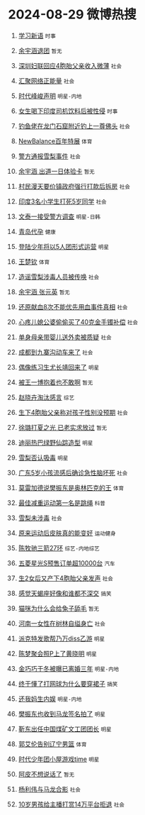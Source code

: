 # 2024-08-29 微博热搜 
1. [学习新语](https://m.weibo.cn/search?containerid=100103type%3D1%26t%3D10%26q%3D%23%E5%AD%A6%E4%B9%A0%E6%96%B0%E8%AF%AD%23&stream_entry_id=51&isnewpage=1&extparam=seat%3D1%26pos%3D0%26filter_type%3Drealtimehot%26stream_entry_id%3D51%26c_type%3D51%26cate%3D10103%26q%3D%2523%25E5%25AD%25A6%25E4%25B9%25A0%25E6%2596%25B0%25E8%25AF%25AD%2523%26dgr%3D0%26display_time%3D1724861117%26pre_seqid%3D1724861117757017672227) `时事` 

2. [余宇涵退团](https://m.weibo.cn/search?containerid=100103type%3D1%26t%3D10%26q%3D%E4%BD%99%E5%AE%87%E6%B6%B5%E9%80%80%E5%9B%A2&stream_entry_id=31&isnewpage=1&extparam=seat%3D1%26stream_entry_id%3D31%26pos%3D0%26realpos%3D1%26flag%3D4%26lcate%3D5001%26filter_type%3Drealtimehot%26dgr%3D0%26c_type%3D31%26band_rank%3D1%26q%3D%25E4%25BD%2599%25E5%25AE%2587%25E6%25B6%25B5%25E9%2580%2580%25E5%259B%25A2%26cate%3D5001%26display_time%3D1724861117%26pre_seqid%3D1724861117757017672227) `暂无` 

3. [深圳妇联回应4胞胎父亲收入微薄](https://m.weibo.cn/search?containerid=100103type%3D1%26t%3D10%26q%3D%23%E6%B7%B1%E5%9C%B3%E5%A6%87%E8%81%94%E5%9B%9E%E5%BA%944%E8%83%9E%E8%83%8E%E7%88%B6%E4%BA%B2%E6%94%B6%E5%85%A5%E5%BE%AE%E8%96%84%23&stream_entry_id=31&isnewpage=1&extparam=seat%3D1%26stream_entry_id%3D31%26pos%3D1%26realpos%3D2%26flag%3D0%26lcate%3D5001%26filter_type%3Drealtimehot%26dgr%3D0%26c_type%3D31%26band_rank%3D2%26q%3D%2523%25E6%25B7%25B1%25E5%259C%25B3%25E5%25A6%2587%25E8%2581%2594%25E5%259B%259E%25E5%25BA%25944%25E8%2583%259E%25E8%2583%258E%25E7%2588%25B6%25E4%25BA%25B2%25E6%2594%25B6%25E5%2585%25A5%25E5%25BE%25AE%25E8%2596%2584%2523%26cate%3D5001%26display_time%3D1724861117%26pre_seqid%3D1724861117757017672227) `社会` 

4. [汇聚网络正能量](https://m.weibo.cn/search?containerid=100103type%3D1%26t%3D10%26q%3D%23%E6%B1%87%E8%81%9A%E7%BD%91%E7%BB%9C%E6%AD%A3%E8%83%BD%E9%87%8F%23&stream_entry_id=31&isnewpage=1&extparam=seat%3D1%26stream_entry_id%3D31%26pos%3D2%26realpos%3D3%26flag%3D0%26lcate%3D5001%26filter_type%3Drealtimehot%26dgr%3D0%26c_type%3D31%26band_rank%3D3%26q%3D%2523%25E6%25B1%2587%25E8%2581%259A%25E7%25BD%2591%25E7%25BB%259C%25E6%25AD%25A3%25E8%2583%25BD%25E9%2587%258F%2523%26cate%3D5001%26display_time%3D1724861117%26pre_seqid%3D1724861117757017672227) `社会` 

5. [时代峰峻声明](https://m.weibo.cn/search?containerid=100103type%3D1%26t%3D10%26q%3D%E6%97%B6%E4%BB%A3%E5%B3%B0%E5%B3%BB%E5%A3%B0%E6%98%8E&stream_entry_id=31&isnewpage=1&extparam=seat%3D1%26stream_entry_id%3D31%26pos%3D3%26realpos%3D4%26flag%3D1%26lcate%3D5001%26filter_type%3Drealtimehot%26dgr%3D0%26c_type%3D31%26band_rank%3D4%26q%3D%25E6%2597%25B6%25E4%25BB%25A3%25E5%25B3%25B0%25E5%25B3%25BB%25E5%25A3%25B0%25E6%2598%258E%26cate%3D5001%26display_time%3D1724861117%26pre_seqid%3D1724861117757017672227) `明星-内地` 

6. [女生喝下印度司机饮料后被性侵](https://m.weibo.cn/search?containerid=100103type%3D1%26t%3D10%26q%3D%23%E5%A5%B3%E7%94%9F%E5%96%9D%E4%B8%8B%E5%8D%B0%E5%BA%A6%E5%8F%B8%E6%9C%BA%E9%A5%AE%E6%96%99%E5%90%8E%E8%A2%AB%E6%80%A7%E4%BE%B5%23&stream_entry_id=31&isnewpage=1&extparam=seat%3D1%26stream_entry_id%3D31%26pos%3D4%26realpos%3D5%26flag%3D0%26lcate%3D5001%26filter_type%3Drealtimehot%26dgr%3D0%26c_type%3D31%26band_rank%3D5%26q%3D%2523%25E5%25A5%25B3%25E7%2594%259F%25E5%2596%259D%25E4%25B8%258B%25E5%258D%25B0%25E5%25BA%25A6%25E5%258F%25B8%25E6%259C%25BA%25E9%25A5%25AE%25E6%2596%2599%25E5%2590%258E%25E8%25A2%25AB%25E6%2580%25A7%25E4%25BE%25B5%2523%26cate%3D5001%26display_time%3D1724861117%26pre_seqid%3D1724861117757017672227) `时事` 

7. [钓鱼佬在龙门石窟附近钓上一尊佛头](https://m.weibo.cn/search?containerid=100103type%3D1%26t%3D10%26q%3D%23%E9%92%93%E9%B1%BC%E4%BD%AC%E5%9C%A8%E9%BE%99%E9%97%A8%E7%9F%B3%E7%AA%9F%E9%99%84%E8%BF%91%E9%92%93%E4%B8%8A%E4%B8%80%E5%B0%8A%E4%BD%9B%E5%A4%B4%23&stream_entry_id=31&isnewpage=1&extparam=seat%3D1%26stream_entry_id%3D31%26pos%3D5%26realpos%3D6%26flag%3D0%26lcate%3D5001%26filter_type%3Drealtimehot%26dgr%3D0%26c_type%3D31%26band_rank%3D6%26q%3D%2523%25E9%2592%2593%25E9%25B1%25BC%25E4%25BD%25AC%25E5%259C%25A8%25E9%25BE%2599%25E9%2597%25A8%25E7%259F%25B3%25E7%25AA%259F%25E9%2599%2584%25E8%25BF%2591%25E9%2592%2593%25E4%25B8%258A%25E4%25B8%2580%25E5%25B0%258A%25E4%25BD%259B%25E5%25A4%25B4%2523%26cate%3D5001%26display_time%3D1724861117%26pre_seqid%3D1724861117757017672227) `社会` 

8. [NewBalance百年特展](https://m.weibo.cn/search?containerid=100103type%3D1%26t%3D10%26q%3D%23NewBalance%E7%99%BE%E5%B9%B4%E7%89%B9%E5%B1%95%23&stream_entry_id=31&isnewpage=1&extparam=seat%3D1%26adid%3D252157%26is_ad_pos%3D1%26stream_entry_id%3D31%26pos%3D6%26dgr%3D0%26lcate%3D5001%26filter_type%3Drealtimehot%26topic_ad%3D1%26c_type%3D31%26band_rank%3D7%26q%3D%2523NewBalance%25E7%2599%25BE%25E5%25B9%25B4%25E7%2589%25B9%25E5%25B1%2595%2523%26cate%3D5001%26display_time%3D1724861117%26pre_seqid%3D1724861117757017672227) `体育` 

9. [警方通报雪梨事件](https://m.weibo.cn/search?containerid=100103type%3D1%26t%3D10%26q%3D%23%E8%AD%A6%E6%96%B9%E9%80%9A%E6%8A%A5%E9%9B%AA%E6%A2%A8%E4%BA%8B%E4%BB%B6%23&stream_entry_id=31&isnewpage=1&extparam=seat%3D1%26stream_entry_id%3D31%26pos%3D7%26realpos%3D7%26flag%3D2%26lcate%3D5001%26filter_type%3Drealtimehot%26dgr%3D0%26c_type%3D31%26band_rank%3D7%26q%3D%2523%25E8%25AD%25A6%25E6%2596%25B9%25E9%2580%259A%25E6%258A%25A5%25E9%259B%25AA%25E6%25A2%25A8%25E4%25BA%258B%25E4%25BB%25B6%2523%26cate%3D5001%26display_time%3D1724861117%26pre_seqid%3D1724861117757017672227) `社会` 

10. [余宇涵 出道一日体验卡](https://m.weibo.cn/search?containerid=100103type%3D1%26t%3D10%26q%3D%E4%BD%99%E5%AE%87%E6%B6%B5+%E5%87%BA%E9%81%93%E4%B8%80%E6%97%A5%E4%BD%93%E9%AA%8C%E5%8D%A1&stream_entry_id=31&isnewpage=1&extparam=seat%3D1%26stream_entry_id%3D31%26pos%3D8%26realpos%3D8%26flag%3D1%26lcate%3D5001%26filter_type%3Drealtimehot%26dgr%3D0%26c_type%3D31%26band_rank%3D8%26q%3D%25E4%25BD%2599%25E5%25AE%2587%25E6%25B6%25B5%2520%25E5%2587%25BA%25E9%2581%2593%25E4%25B8%2580%25E6%2597%25A5%25E4%25BD%2593%25E9%25AA%258C%25E5%258D%25A1%26cate%3D5001%26display_time%3D1724861117%26pre_seqid%3D1724861117757017672227) `暂无` 

11. [村民漫天要价镇政府强行打款后拆房](https://m.weibo.cn/search?containerid=100103type%3D1%26t%3D10%26q%3D%23%E6%9D%91%E6%B0%91%E6%BC%AB%E5%A4%A9%E8%A6%81%E4%BB%B7%E9%95%87%E6%94%BF%E5%BA%9C%E5%BC%BA%E8%A1%8C%E6%89%93%E6%AC%BE%E5%90%8E%E6%8B%86%E6%88%BF%23&stream_entry_id=31&isnewpage=1&extparam=seat%3D1%26stream_entry_id%3D31%26pos%3D9%26realpos%3D9%26flag%3D0%26lcate%3D5001%26filter_type%3Drealtimehot%26dgr%3D0%26c_type%3D31%26band_rank%3D9%26q%3D%2523%25E6%259D%2591%25E6%25B0%2591%25E6%25BC%25AB%25E5%25A4%25A9%25E8%25A6%2581%25E4%25BB%25B7%25E9%2595%2587%25E6%2594%25BF%25E5%25BA%259C%25E5%25BC%25BA%25E8%25A1%258C%25E6%2589%2593%25E6%25AC%25BE%25E5%2590%258E%25E6%258B%2586%25E6%2588%25BF%2523%26cate%3D5001%26display_time%3D1724861117%26pre_seqid%3D1724861117757017672227) `社会` 

12. [印度3名小学生打死5岁同学](https://m.weibo.cn/search?containerid=100103type%3D1%26t%3D10%26q%3D%23%E5%8D%B0%E5%BA%A63%E5%90%8D%E5%B0%8F%E5%AD%A6%E7%94%9F%E6%89%93%E6%AD%BB5%E5%B2%81%E5%90%8C%E5%AD%A6%23&stream_entry_id=31&isnewpage=1&extparam=seat%3D1%26stream_entry_id%3D31%26pos%3D10%26realpos%3D10%26flag%3D0%26lcate%3D5001%26filter_type%3Drealtimehot%26dgr%3D0%26c_type%3D31%26band_rank%3D10%26q%3D%2523%25E5%258D%25B0%25E5%25BA%25A63%25E5%2590%258D%25E5%25B0%258F%25E5%25AD%25A6%25E7%2594%259F%25E6%2589%2593%25E6%25AD%25BB5%25E5%25B2%2581%25E5%2590%258C%25E5%25AD%25A6%2523%26cate%3D5001%26display_time%3D1724861117%26pre_seqid%3D1724861117757017672227) `社会` 

13. [文泰一接受警方调查](https://m.weibo.cn/search?containerid=100103type%3D1%26t%3D10%26q%3D%23%E6%96%87%E6%B3%B0%E4%B8%80%E6%8E%A5%E5%8F%97%E8%AD%A6%E6%96%B9%E8%B0%83%E6%9F%A5%23&stream_entry_id=31&isnewpage=1&extparam=seat%3D1%26stream_entry_id%3D31%26pos%3D11%26realpos%3D11%26flag%3D0%26lcate%3D5001%26filter_type%3Drealtimehot%26dgr%3D0%26c_type%3D31%26band_rank%3D11%26q%3D%2523%25E6%2596%2587%25E6%25B3%25B0%25E4%25B8%2580%25E6%258E%25A5%25E5%258F%2597%25E8%25AD%25A6%25E6%2596%25B9%25E8%25B0%2583%25E6%259F%25A5%2523%26cate%3D5001%26display_time%3D1724861117%26pre_seqid%3D1724861117757017672227) `明星-日韩` 

14. [青岛代孕](https://m.weibo.cn/search?containerid=100103type%3D1%26t%3D10%26q%3D%E9%9D%92%E5%B2%9B%E4%BB%A3%E5%AD%95&stream_entry_id=31&isnewpage=1&extparam=seat%3D1%26stream_entry_id%3D31%26pos%3D12%26realpos%3D12%26flag%3D1%26lcate%3D5001%26filter_type%3Drealtimehot%26dgr%3D0%26c_type%3D31%26band_rank%3D12%26q%3D%25E9%259D%2592%25E5%25B2%259B%25E4%25BB%25A3%25E5%25AD%2595%26cate%3D5001%26display_time%3D1724861117%26pre_seqid%3D1724861117757017672227) `健康` 

15. [登陆少年将以5人团形式运营](https://m.weibo.cn/search?containerid=100103type%3D1%26t%3D10%26q%3D%23%E7%99%BB%E9%99%86%E5%B0%91%E5%B9%B4%E5%B0%86%E4%BB%A55%E4%BA%BA%E5%9B%A2%E5%BD%A2%E5%BC%8F%E8%BF%90%E8%90%A5%23&stream_entry_id=31&isnewpage=1&extparam=seat%3D1%26stream_entry_id%3D31%26pos%3D13%26realpos%3D13%26flag%3D1%26lcate%3D5001%26filter_type%3Drealtimehot%26dgr%3D0%26c_type%3D31%26band_rank%3D13%26q%3D%2523%25E7%2599%25BB%25E9%2599%2586%25E5%25B0%2591%25E5%25B9%25B4%25E5%25B0%2586%25E4%25BB%25A55%25E4%25BA%25BA%25E5%259B%25A2%25E5%25BD%25A2%25E5%25BC%258F%25E8%25BF%2590%25E8%2590%25A5%2523%26cate%3D5001%26display_time%3D1724861117%26pre_seqid%3D1724861117757017672227) `明星` 

16. [王楚钦](https://m.weibo.cn/search?containerid=100103type%3D1%26t%3D10%26q%3D%E7%8E%8B%E6%A5%9A%E9%92%A6&stream_entry_id=31&isnewpage=1&extparam=seat%3D1%26stream_entry_id%3D31%26pos%3D14%26realpos%3D14%26flag%3D0%26lcate%3D5001%26filter_type%3Drealtimehot%26dgr%3D0%26c_type%3D31%26band_rank%3D14%26q%3D%25E7%258E%258B%25E6%25A5%259A%25E9%2592%25A6%26cate%3D5001%26display_time%3D1724861117%26pre_seqid%3D1724861117757017672227) `体育` 

17. [造谣雪梨涉毒人员被传唤](https://m.weibo.cn/search?containerid=100103type%3D1%26t%3D10%26q%3D%23%E9%80%A0%E8%B0%A3%E9%9B%AA%E6%A2%A8%E6%B6%89%E6%AF%92%E4%BA%BA%E5%91%98%E8%A2%AB%E4%BC%A0%E5%94%A4%23&stream_entry_id=31&isnewpage=1&extparam=seat%3D1%26stream_entry_id%3D31%26pos%3D15%26realpos%3D15%26flag%3D1%26lcate%3D5001%26filter_type%3Drealtimehot%26dgr%3D0%26c_type%3D31%26band_rank%3D15%26q%3D%2523%25E9%2580%25A0%25E8%25B0%25A3%25E9%259B%25AA%25E6%25A2%25A8%25E6%25B6%2589%25E6%25AF%2592%25E4%25BA%25BA%25E5%2591%2598%25E8%25A2%25AB%25E4%25BC%25A0%25E5%2594%25A4%2523%26cate%3D5001%26display_time%3D1724861117%26pre_seqid%3D1724861117757017672227) `社会` 

18. [余宇涵 张元英](https://m.weibo.cn/search?containerid=100103type%3D1%26t%3D10%26q%3D%E4%BD%99%E5%AE%87%E6%B6%B5+%E5%BC%A0%E5%85%83%E8%8B%B1&stream_entry_id=31&isnewpage=1&extparam=seat%3D1%26stream_entry_id%3D31%26pos%3D16%26realpos%3D16%26flag%3D2%26lcate%3D5001%26filter_type%3Drealtimehot%26dgr%3D0%26c_type%3D31%26band_rank%3D16%26q%3D%25E4%25BD%2599%25E5%25AE%2587%25E6%25B6%25B5%2520%25E5%25BC%25A0%25E5%2585%2583%25E8%258B%25B1%26cate%3D5001%26display_time%3D1724861117%26pre_seqid%3D1724861117757017672227) `暂无` 

19. [还原献血8次不能优先用血事件真相](https://m.weibo.cn/search?containerid=100103type%3D1%26t%3D10%26q%3D%23%E8%BF%98%E5%8E%9F%E7%8C%AE%E8%A1%808%E6%AC%A1%E4%B8%8D%E8%83%BD%E4%BC%98%E5%85%88%E7%94%A8%E8%A1%80%E4%BA%8B%E4%BB%B6%E7%9C%9F%E7%9B%B8%23&stream_entry_id=31&isnewpage=1&extparam=seat%3D1%26stream_entry_id%3D31%26pos%3D17%26realpos%3D17%26flag%3D1%26lcate%3D5001%26filter_type%3Drealtimehot%26dgr%3D0%26c_type%3D31%26band_rank%3D17%26q%3D%2523%25E8%25BF%2598%25E5%258E%259F%25E7%258C%25AE%25E8%25A1%25808%25E6%25AC%25A1%25E4%25B8%258D%25E8%2583%25BD%25E4%25BC%2598%25E5%2585%2588%25E7%2594%25A8%25E8%25A1%2580%25E4%25BA%258B%25E4%25BB%25B6%25E7%259C%259F%25E7%259B%25B8%2523%26cate%3D5001%26display_time%3D1724861117%26pre_seqid%3D1724861117757017672227) `社会` 

20. [心疼儿媳公婆偷偷买了40克金手镯补偿](https://m.weibo.cn/search?containerid=100103type%3D1%26t%3D10%26q%3D%23%E5%BF%83%E7%96%BC%E5%84%BF%E5%AA%B3%E5%85%AC%E5%A9%86%E5%81%B7%E5%81%B7%E4%B9%B0%E4%BA%8640%E5%85%8B%E9%87%91%E6%89%8B%E9%95%AF%E8%A1%A5%E5%81%BF%23&stream_entry_id=31&isnewpage=1&extparam=seat%3D1%26stream_entry_id%3D31%26pos%3D18%26realpos%3D18%26flag%3D0%26lcate%3D5001%26filter_type%3Drealtimehot%26dgr%3D0%26c_type%3D31%26band_rank%3D18%26q%3D%2523%25E5%25BF%2583%25E7%2596%25BC%25E5%2584%25BF%25E5%25AA%25B3%25E5%2585%25AC%25E5%25A9%2586%25E5%2581%25B7%25E5%2581%25B7%25E4%25B9%25B0%25E4%25BA%258640%25E5%2585%258B%25E9%2587%2591%25E6%2589%258B%25E9%2595%25AF%25E8%25A1%25A5%25E5%2581%25BF%2523%26cate%3D5001%26display_time%3D1724861117%26pre_seqid%3D1724861117757017672227) `社会` 

21. [单身母亲带婴儿送外卖被质疑](https://m.weibo.cn/search?containerid=100103type%3D1%26t%3D10%26q%3D%23%E5%8D%95%E8%BA%AB%E6%AF%8D%E4%BA%B2%E5%B8%A6%E5%A9%B4%E5%84%BF%E9%80%81%E5%A4%96%E5%8D%96%E8%A2%AB%E8%B4%A8%E7%96%91%23&stream_entry_id=31&isnewpage=1&extparam=seat%3D1%26stream_entry_id%3D31%26pos%3D19%26realpos%3D19%26flag%3D0%26lcate%3D5001%26filter_type%3Drealtimehot%26dgr%3D0%26c_type%3D31%26band_rank%3D19%26q%3D%2523%25E5%258D%2595%25E8%25BA%25AB%25E6%25AF%258D%25E4%25BA%25B2%25E5%25B8%25A6%25E5%25A9%25B4%25E5%2584%25BF%25E9%2580%2581%25E5%25A4%2596%25E5%258D%2596%25E8%25A2%25AB%25E8%25B4%25A8%25E7%2596%2591%2523%26cate%3D5001%26display_time%3D1724861117%26pre_seqid%3D1724861117757017672227) `社会` 

22. [成都到九寨沟动车来了](https://m.weibo.cn/search?containerid=100103type%3D1%26t%3D10%26q%3D%23%E6%88%90%E9%83%BD%E5%88%B0%E4%B9%9D%E5%AF%A8%E6%B2%9F%E5%8A%A8%E8%BD%A6%E6%9D%A5%E4%BA%86%23&stream_entry_id=31&isnewpage=1&extparam=seat%3D1%26stream_entry_id%3D31%26pos%3D20%26realpos%3D20%26flag%3D1%26lcate%3D5001%26filter_type%3Drealtimehot%26dgr%3D0%26c_type%3D31%26band_rank%3D20%26q%3D%2523%25E6%2588%2590%25E9%2583%25BD%25E5%2588%25B0%25E4%25B9%259D%25E5%25AF%25A8%25E6%25B2%259F%25E5%258A%25A8%25E8%25BD%25A6%25E6%259D%25A5%25E4%25BA%2586%2523%26cate%3D5001%26display_time%3D1724861117%26pre_seqid%3D1724861117757017672227) `社会` 

23. [偶像练习生尤长靖回来了](https://m.weibo.cn/search?containerid=100103type%3D1%26t%3D10%26q%3D%23%E5%81%B6%E5%83%8F%E7%BB%83%E4%B9%A0%E7%94%9F%E5%B0%A4%E9%95%BF%E9%9D%96%E5%9B%9E%E6%9D%A5%E4%BA%86%23&stream_entry_id=31&isnewpage=1&extparam=seat%3D1%26stream_entry_id%3D31%26pos%3D21%26realpos%3D21%26flag%3D0%26lcate%3D5001%26filter_type%3Drealtimehot%26dgr%3D0%26c_type%3D31%26band_rank%3D21%26q%3D%2523%25E5%2581%25B6%25E5%2583%258F%25E7%25BB%2583%25E4%25B9%25A0%25E7%2594%259F%25E5%25B0%25A4%25E9%2595%25BF%25E9%259D%2596%25E5%259B%259E%25E6%259D%25A5%25E4%25BA%2586%2523%26cate%3D5001%26display_time%3D1724861117%26pre_seqid%3D1724861117757017672227) `明星` 

24. [被王一博抱着也不敢啊](https://m.weibo.cn/search?containerid=100103type%3D1%26t%3D10%26q%3D%E8%A2%AB%E7%8E%8B%E4%B8%80%E5%8D%9A%E6%8A%B1%E7%9D%80%E4%B9%9F%E4%B8%8D%E6%95%A2%E5%95%8A&stream_entry_id=31&isnewpage=1&extparam=seat%3D1%26stream_entry_id%3D31%26pos%3D22%26realpos%3D22%26flag%3D0%26lcate%3D5001%26filter_type%3Drealtimehot%26dgr%3D0%26c_type%3D31%26band_rank%3D22%26q%3D%25E8%25A2%25AB%25E7%258E%258B%25E4%25B8%2580%25E5%258D%259A%25E6%258A%25B1%25E7%259D%2580%25E4%25B9%259F%25E4%25B8%258D%25E6%2595%25A2%25E5%2595%258A%26cate%3D5001%26display_time%3D1724861117%26pre_seqid%3D1724861117757017672227) `暂无` 

25. [赵晓卉淘汰感言](https://m.weibo.cn/search?containerid=100103type%3D1%26t%3D10%26q%3D%E8%B5%B5%E6%99%93%E5%8D%89%E6%B7%98%E6%B1%B0%E6%84%9F%E8%A8%80&stream_entry_id=31&isnewpage=1&extparam=seat%3D1%26stream_entry_id%3D31%26pos%3D23%26realpos%3D23%26flag%3D0%26lcate%3D5001%26filter_type%3Drealtimehot%26dgr%3D0%26c_type%3D31%26band_rank%3D23%26q%3D%25E8%25B5%25B5%25E6%2599%2593%25E5%258D%2589%25E6%25B7%2598%25E6%25B1%25B0%25E6%2584%259F%25E8%25A8%2580%26cate%3D5001%26display_time%3D1724861117%26pre_seqid%3D1724861117757017672227) `综艺` 

26. [生下4胞胎父亲称对孩子性别没预期](https://m.weibo.cn/search?containerid=100103type%3D1%26t%3D10%26q%3D%23%E7%94%9F%E4%B8%8B4%E8%83%9E%E8%83%8E%E7%88%B6%E4%BA%B2%E7%A7%B0%E5%AF%B9%E5%AD%A9%E5%AD%90%E6%80%A7%E5%88%AB%E6%B2%A1%E9%A2%84%E6%9C%9F%23&stream_entry_id=31&isnewpage=1&extparam=seat%3D1%26stream_entry_id%3D31%26pos%3D24%26realpos%3D24%26flag%3D1%26lcate%3D5001%26filter_type%3Drealtimehot%26dgr%3D0%26c_type%3D31%26band_rank%3D24%26q%3D%2523%25E7%2594%259F%25E4%25B8%258B4%25E8%2583%259E%25E8%2583%258E%25E7%2588%25B6%25E4%25BA%25B2%25E7%25A7%25B0%25E5%25AF%25B9%25E5%25AD%25A9%25E5%25AD%2590%25E6%2580%25A7%25E5%2588%25AB%25E6%25B2%25A1%25E9%25A2%2584%25E6%259C%259F%2523%26cate%3D5001%26display_time%3D1724861117%26pre_seqid%3D1724861117757017672227) `社会` 

27. [徐璐打夏之光 已老实求放过](https://m.weibo.cn/search?containerid=100103type%3D1%26t%3D10%26q%3D%E5%BE%90%E7%92%90%E6%89%93%E5%A4%8F%E4%B9%8B%E5%85%89+%E5%B7%B2%E8%80%81%E5%AE%9E%E6%B1%82%E6%94%BE%E8%BF%87&stream_entry_id=31&isnewpage=1&extparam=seat%3D1%26stream_entry_id%3D31%26pos%3D25%26realpos%3D25%26flag%3D1%26lcate%3D5001%26filter_type%3Drealtimehot%26dgr%3D0%26c_type%3D31%26band_rank%3D25%26q%3D%25E5%25BE%2590%25E7%2592%2590%25E6%2589%2593%25E5%25A4%258F%25E4%25B9%258B%25E5%2585%2589%2520%25E5%25B7%25B2%25E8%2580%2581%25E5%25AE%259E%25E6%25B1%2582%25E6%2594%25BE%25E8%25BF%2587%26cate%3D5001%26display_time%3D1724861117%26pre_seqid%3D1724861117757017672227) `暂无` 

28. [迪丽热巴绿野仙踪造型](https://m.weibo.cn/search?containerid=100103type%3D1%26t%3D10%26q%3D%23%E8%BF%AA%E4%B8%BD%E7%83%AD%E5%B7%B4%E7%BB%BF%E9%87%8E%E4%BB%99%E8%B8%AA%E9%80%A0%E5%9E%8B%23&stream_entry_id=31&isnewpage=1&extparam=seat%3D1%26stream_entry_id%3D31%26pos%3D26%26realpos%3D26%26flag%3D0%26lcate%3D5001%26filter_type%3Drealtimehot%26dgr%3D0%26c_type%3D31%26band_rank%3D26%26q%3D%2523%25E8%25BF%25AA%25E4%25B8%25BD%25E7%2583%25AD%25E5%25B7%25B4%25E7%25BB%25BF%25E9%2587%258E%25E4%25BB%2599%25E8%25B8%25AA%25E9%2580%25A0%25E5%259E%258B%2523%26cate%3D5001%26display_time%3D1724861117%26pre_seqid%3D1724861117757017672227) `明星` 

29. [雪梨否认吸毒](https://m.weibo.cn/search?containerid=100103type%3D1%26t%3D10%26q%3D%23%E9%9B%AA%E6%A2%A8%E5%90%A6%E8%AE%A4%E5%90%B8%E6%AF%92%23&stream_entry_id=31&isnewpage=1&extparam=seat%3D1%26stream_entry_id%3D31%26pos%3D27%26realpos%3D27%26flag%3D0%26lcate%3D5001%26filter_type%3Drealtimehot%26dgr%3D0%26c_type%3D31%26band_rank%3D27%26q%3D%2523%25E9%259B%25AA%25E6%25A2%25A8%25E5%2590%25A6%25E8%25AE%25A4%25E5%2590%25B8%25E6%25AF%2592%2523%26cate%3D5001%26display_time%3D1724861117%26pre_seqid%3D1724861117757017672227) `明星` 

30. [广东5岁小孩流感后确诊急性脑坏死](https://m.weibo.cn/search?containerid=100103type%3D1%26t%3D10%26q%3D%23%E5%B9%BF%E4%B8%9C5%E5%B2%81%E5%B0%8F%E5%AD%A9%E6%B5%81%E6%84%9F%E5%90%8E%E7%A1%AE%E8%AF%8A%E6%80%A5%E6%80%A7%E8%84%91%E5%9D%8F%E6%AD%BB%23&stream_entry_id=31&isnewpage=1&extparam=seat%3D1%26stream_entry_id%3D31%26pos%3D28%26realpos%3D28%26flag%3D0%26lcate%3D5001%26filter_type%3Drealtimehot%26dgr%3D0%26c_type%3D31%26band_rank%3D28%26q%3D%2523%25E5%25B9%25BF%25E4%25B8%259C5%25E5%25B2%2581%25E5%25B0%258F%25E5%25AD%25A9%25E6%25B5%2581%25E6%2584%259F%25E5%2590%258E%25E7%25A1%25AE%25E8%25AF%258A%25E6%2580%25A5%25E6%2580%25A7%25E8%2584%2591%25E5%259D%258F%25E6%25AD%25BB%2523%26cate%3D5001%26display_time%3D1724861117%26pre_seqid%3D1724861117757017672227) `社会` 

31. [莫雷加德说樊振东是奥林匹克的王](https://m.weibo.cn/search?containerid=100103type%3D1%26t%3D10%26q%3D%23%E8%8E%AB%E9%9B%B7%E5%8A%A0%E5%BE%B7%E8%AF%B4%E6%A8%8A%E6%8C%AF%E4%B8%9C%E6%98%AF%E5%A5%A5%E6%9E%97%E5%8C%B9%E5%85%8B%E7%9A%84%E7%8E%8B%23&stream_entry_id=31&isnewpage=1&extparam=seat%3D1%26stream_entry_id%3D31%26pos%3D29%26realpos%3D29%26flag%3D1%26lcate%3D5001%26filter_type%3Drealtimehot%26dgr%3D0%26c_type%3D31%26band_rank%3D29%26q%3D%2523%25E8%258E%25AB%25E9%259B%25B7%25E5%258A%25A0%25E5%25BE%25B7%25E8%25AF%25B4%25E6%25A8%258A%25E6%258C%25AF%25E4%25B8%259C%25E6%2598%25AF%25E5%25A5%25A5%25E6%259E%2597%25E5%258C%25B9%25E5%2585%258B%25E7%259A%2584%25E7%258E%258B%2523%26cate%3D5001%26display_time%3D1724861117%26pre_seqid%3D1724861117757017672227) `体育` 

32. [最佳减重运动第一名是跳绳](https://m.weibo.cn/search?containerid=100103type%3D1%26t%3D10%26q%3D%23%E6%9C%80%E4%BD%B3%E5%87%8F%E9%87%8D%E8%BF%90%E5%8A%A8%E7%AC%AC%E4%B8%80%E5%90%8D%E6%98%AF%E8%B7%B3%E7%BB%B3%23&stream_entry_id=31&isnewpage=1&extparam=seat%3D1%26stream_entry_id%3D31%26pos%3D30%26realpos%3D30%26flag%3D1%26lcate%3D5001%26filter_type%3Drealtimehot%26dgr%3D0%26c_type%3D31%26band_rank%3D30%26q%3D%2523%25E6%259C%2580%25E4%25BD%25B3%25E5%2587%258F%25E9%2587%258D%25E8%25BF%2590%25E5%258A%25A8%25E7%25AC%25AC%25E4%25B8%2580%25E5%2590%258D%25E6%2598%25AF%25E8%25B7%25B3%25E7%25BB%25B3%2523%26cate%3D5001%26display_time%3D1724861117%26pre_seqid%3D1724861117757017672227) `科普` 

33. [雪梨未涉毒](https://m.weibo.cn/search?containerid=100103type%3D1%26t%3D10%26q%3D%23%E9%9B%AA%E6%A2%A8%E6%9C%AA%E6%B6%89%E6%AF%92%23&stream_entry_id=31&isnewpage=1&extparam=seat%3D1%26stream_entry_id%3D31%26pos%3D31%26realpos%3D31%26flag%3D1%26lcate%3D5001%26filter_type%3Drealtimehot%26dgr%3D0%26c_type%3D31%26band_rank%3D31%26q%3D%2523%25E9%259B%25AA%25E6%25A2%25A8%25E6%259C%25AA%25E6%25B6%2589%25E6%25AF%2592%2523%26cate%3D5001%26display_time%3D1724861117%26pre_seqid%3D1724861117757017672227) `社会` 

34. [原来运动后皮肤真的能变好](https://m.weibo.cn/search?containerid=100103type%3D1%26t%3D10%26q%3D%23%E5%8E%9F%E6%9D%A5%E8%BF%90%E5%8A%A8%E5%90%8E%E7%9A%AE%E8%82%A4%E7%9C%9F%E7%9A%84%E8%83%BD%E5%8F%98%E5%A5%BD%23&stream_entry_id=31&isnewpage=1&extparam=seat%3D1%26stream_entry_id%3D31%26pos%3D32%26realpos%3D32%26flag%3D1%26lcate%3D5001%26filter_type%3Drealtimehot%26dgr%3D0%26c_type%3D31%26band_rank%3D32%26q%3D%2523%25E5%258E%259F%25E6%259D%25A5%25E8%25BF%2590%25E5%258A%25A8%25E5%2590%258E%25E7%259A%25AE%25E8%2582%25A4%25E7%259C%259F%25E7%259A%2584%25E8%2583%25BD%25E5%258F%2598%25E5%25A5%25BD%2523%26cate%3D5001%26display_time%3D1724861117%26pre_seqid%3D1724861117757017672227) `运动健身` 

35. [陈牧驰三箭27环](https://m.weibo.cn/search?containerid=100103type%3D1%26t%3D10%26q%3D%E9%99%88%E7%89%A7%E9%A9%B0%E4%B8%89%E7%AE%AD27%E7%8E%AF&stream_entry_id=31&isnewpage=1&extparam=seat%3D1%26stream_entry_id%3D31%26pos%3D33%26realpos%3D33%26flag%3D1%26lcate%3D5001%26filter_type%3Drealtimehot%26dgr%3D0%26c_type%3D31%26band_rank%3D33%26q%3D%25E9%2599%2588%25E7%2589%25A7%25E9%25A9%25B0%25E4%25B8%2589%25E7%25AE%25AD27%25E7%258E%25AF%26cate%3D5001%26display_time%3D1724861117%26pre_seqid%3D1724861117757017672227) `综艺-内地综艺` 

36. [五菱星光S预售订单超10000台](https://m.weibo.cn/search?containerid=100103type%3D1%26t%3D10%26q%3D%23%E4%BA%94%E8%8F%B1%E6%98%9F%E5%85%89S%E9%A2%84%E5%94%AE%E8%AE%A2%E5%8D%95%E8%B6%8510000%E5%8F%B0%23&stream_entry_id=31&isnewpage=1&extparam=seat%3D1%26adid%3D252627%26stream_entry_id%3D31%26pos%3D34%26realpos%3D34%26flag%3D0%26lcate%3D5001%26filter_type%3Drealtimehot%26dgr%3D0%26c_type%3D31%26band_rank%3D34%26q%3D%2523%25E4%25BA%2594%25E8%258F%25B1%25E6%2598%259F%25E5%2585%2589S%25E9%25A2%2584%25E5%2594%25AE%25E8%25AE%25A2%25E5%258D%2595%25E8%25B6%258510000%25E5%258F%25B0%2523%26cate%3D5001%26display_time%3D1724861117%26pre_seqid%3D1724861117757017672227) `汽车` 

37. [生2女后又产下4胞胎父亲发声](https://m.weibo.cn/search?containerid=100103type%3D1%26t%3D10%26q%3D%23%E7%94%9F2%E5%A5%B3%E5%90%8E%E5%8F%88%E4%BA%A7%E4%B8%8B4%E8%83%9E%E8%83%8E%E7%88%B6%E4%BA%B2%E5%8F%91%E5%A3%B0%23&stream_entry_id=31&isnewpage=1&extparam=seat%3D1%26stream_entry_id%3D31%26pos%3D35%26realpos%3D35%26flag%3D0%26lcate%3D5001%26filter_type%3Drealtimehot%26dgr%3D0%26c_type%3D31%26band_rank%3D35%26q%3D%2523%25E7%2594%259F2%25E5%25A5%25B3%25E5%2590%258E%25E5%258F%2588%25E4%25BA%25A7%25E4%25B8%258B4%25E8%2583%259E%25E8%2583%258E%25E7%2588%25B6%25E4%25BA%25B2%25E5%258F%2591%25E5%25A3%25B0%2523%26cate%3D5001%26display_time%3D1724861117%26pre_seqid%3D1724861117757017672227) `社会` 

38. [感觉天蝎座好像和谁都不深交](https://m.weibo.cn/search?containerid=100103type%3D1%26t%3D10%26q%3D%23%E6%84%9F%E8%A7%89%E5%A4%A9%E8%9D%8E%E5%BA%A7%E5%A5%BD%E5%83%8F%E5%92%8C%E8%B0%81%E9%83%BD%E4%B8%8D%E6%B7%B1%E4%BA%A4%23&stream_entry_id=31&isnewpage=1&extparam=seat%3D1%26stream_entry_id%3D31%26pos%3D36%26realpos%3D36%26flag%3D0%26lcate%3D5001%26filter_type%3Drealtimehot%26dgr%3D0%26c_type%3D31%26band_rank%3D36%26q%3D%2523%25E6%2584%259F%25E8%25A7%2589%25E5%25A4%25A9%25E8%259D%258E%25E5%25BA%25A7%25E5%25A5%25BD%25E5%2583%258F%25E5%2592%258C%25E8%25B0%2581%25E9%2583%25BD%25E4%25B8%258D%25E6%25B7%25B1%25E4%25BA%25A4%2523%26cate%3D5001%26display_time%3D1724861117%26pre_seqid%3D1724861117757017672227) `搞笑` 

39. [猫咪为什么会给兔子舔毛](https://m.weibo.cn/search?containerid=100103type%3D1%26t%3D10%26q%3D%E7%8C%AB%E5%92%AA%E4%B8%BA%E4%BB%80%E4%B9%88%E4%BC%9A%E7%BB%99%E5%85%94%E5%AD%90%E8%88%94%E6%AF%9B&stream_entry_id=31&isnewpage=1&extparam=seat%3D1%26stream_entry_id%3D31%26pos%3D37%26realpos%3D37%26flag%3D1%26lcate%3D5001%26filter_type%3Drealtimehot%26dgr%3D0%26c_type%3D31%26band_rank%3D37%26q%3D%25E7%258C%25AB%25E5%2592%25AA%25E4%25B8%25BA%25E4%25BB%2580%25E4%25B9%2588%25E4%25BC%259A%25E7%25BB%2599%25E5%2585%2594%25E5%25AD%2590%25E8%2588%2594%25E6%25AF%259B%26cate%3D5001%26display_time%3D1724861117%26pre_seqid%3D1724861117757017672227) `暂无` 

40. [河南一女性在树林自缢身亡](https://m.weibo.cn/search?containerid=100103type%3D1%26t%3D10%26q%3D%23%E6%B2%B3%E5%8D%97%E4%B8%80%E5%A5%B3%E6%80%A7%E5%9C%A8%E6%A0%91%E6%9E%97%E8%87%AA%E7%BC%A2%E8%BA%AB%E4%BA%A1%23&stream_entry_id=31&isnewpage=1&extparam=seat%3D1%26stream_entry_id%3D31%26pos%3D38%26realpos%3D38%26flag%3D1%26lcate%3D5001%26filter_type%3Drealtimehot%26dgr%3D0%26c_type%3D31%26band_rank%3D38%26q%3D%2523%25E6%25B2%25B3%25E5%258D%2597%25E4%25B8%2580%25E5%25A5%25B3%25E6%2580%25A7%25E5%259C%25A8%25E6%25A0%2591%25E6%259E%2597%25E8%2587%25AA%25E7%25BC%25A2%25E8%25BA%25AB%25E4%25BA%25A1%2523%26cate%3D5001%26display_time%3D1724861117%26pre_seqid%3D1724861117757017672227) `社会` 

41. [派克特发歌帮乃万diss乙游](https://m.weibo.cn/search?containerid=100103type%3D1%26t%3D10%26q%3D%23%E6%B4%BE%E5%85%8B%E7%89%B9%E5%8F%91%E6%AD%8C%E5%B8%AE%E4%B9%83%E4%B8%87diss%E4%B9%99%E6%B8%B8%23&stream_entry_id=31&isnewpage=1&extparam=seat%3D1%26stream_entry_id%3D31%26pos%3D39%26realpos%3D39%26flag%3D0%26lcate%3D5001%26filter_type%3Drealtimehot%26dgr%3D0%26c_type%3D31%26band_rank%3D39%26q%3D%2523%25E6%25B4%25BE%25E5%2585%258B%25E7%2589%25B9%25E5%258F%2591%25E6%25AD%258C%25E5%25B8%25AE%25E4%25B9%2583%25E4%25B8%2587diss%25E4%25B9%2599%25E6%25B8%25B8%2523%26cate%3D5001%26display_time%3D1724861117%26pre_seqid%3D1724861117757017672227) `明星` 

42. [陈梦聚会照P上了黄晓明](https://m.weibo.cn/search?containerid=100103type%3D1%26t%3D10%26q%3D%23%E9%99%88%E6%A2%A6%E8%81%9A%E4%BC%9A%E7%85%A7P%E4%B8%8A%E4%BA%86%E9%BB%84%E6%99%93%E6%98%8E%23&stream_entry_id=31&isnewpage=1&extparam=seat%3D1%26stream_entry_id%3D31%26pos%3D40%26realpos%3D40%26flag%3D0%26lcate%3D5001%26filter_type%3Drealtimehot%26dgr%3D0%26c_type%3D31%26band_rank%3D40%26q%3D%2523%25E9%2599%2588%25E6%25A2%25A6%25E8%2581%259A%25E4%25BC%259A%25E7%2585%25A7P%25E4%25B8%258A%25E4%25BA%2586%25E9%25BB%2584%25E6%2599%2593%25E6%2598%258E%2523%26cate%3D5001%26display_time%3D1724861117%26pre_seqid%3D1724861117757017672227) `明星` 

43. [金巧巧于冬被曝已离婚三年](https://m.weibo.cn/search?containerid=100103type%3D1%26t%3D10%26q%3D%23%E9%87%91%E5%B7%A7%E5%B7%A7%E4%BA%8E%E5%86%AC%E8%A2%AB%E6%9B%9D%E5%B7%B2%E7%A6%BB%E5%A9%9A%E4%B8%89%E5%B9%B4%23&stream_entry_id=31&isnewpage=1&extparam=seat%3D1%26stream_entry_id%3D31%26pos%3D41%26realpos%3D41%26flag%3D0%26lcate%3D5001%26filter_type%3Drealtimehot%26dgr%3D0%26c_type%3D31%26band_rank%3D41%26q%3D%2523%25E9%2587%2591%25E5%25B7%25A7%25E5%25B7%25A7%25E4%25BA%258E%25E5%2586%25AC%25E8%25A2%25AB%25E6%259B%259D%25E5%25B7%25B2%25E7%25A6%25BB%25E5%25A9%259A%25E4%25B8%2589%25E5%25B9%25B4%2523%26cate%3D5001%26display_time%3D1724861117%26pre_seqid%3D1724861117757017672227) `明星-内地` 

44. [终于懂了打网球为什么要穿裙子](https://m.weibo.cn/search?containerid=100103type%3D1%26t%3D10%26q%3D%23%E7%BB%88%E4%BA%8E%E6%87%82%E4%BA%86%E6%89%93%E7%BD%91%E7%90%83%E4%B8%BA%E4%BB%80%E4%B9%88%E8%A6%81%E7%A9%BF%E8%A3%99%E5%AD%90%23&stream_entry_id=31&isnewpage=1&extparam=seat%3D1%26stream_entry_id%3D31%26pos%3D42%26realpos%3D42%26flag%3D0%26lcate%3D5001%26filter_type%3Drealtimehot%26dgr%3D0%26c_type%3D31%26band_rank%3D42%26q%3D%2523%25E7%25BB%2588%25E4%25BA%258E%25E6%2587%2582%25E4%25BA%2586%25E6%2589%2593%25E7%25BD%2591%25E7%2590%2583%25E4%25B8%25BA%25E4%25BB%2580%25E4%25B9%2588%25E8%25A6%2581%25E7%25A9%25BF%25E8%25A3%2599%25E5%25AD%2590%2523%26cate%3D5001%26display_time%3D1724861117%26pre_seqid%3D1724861117757017672227) `搞笑` 

45. [还我妈生内娱](https://m.weibo.cn/search?containerid=100103type%3D1%26t%3D10%26q%3D%E8%BF%98%E6%88%91%E5%A6%88%E7%94%9F%E5%86%85%E5%A8%B1&stream_entry_id=31&isnewpage=1&extparam=seat%3D1%26stream_entry_id%3D31%26pos%3D43%26realpos%3D43%26flag%3D0%26lcate%3D5001%26filter_type%3Drealtimehot%26dgr%3D0%26c_type%3D31%26band_rank%3D43%26q%3D%25E8%25BF%2598%25E6%2588%2591%25E5%25A6%2588%25E7%2594%259F%25E5%2586%2585%25E5%25A8%25B1%26cate%3D5001%26display_time%3D1724861117%26pre_seqid%3D1724861117757017672227) `明星-内地` 

46. [樊振东也收到马龙签名拍了](https://m.weibo.cn/search?containerid=100103type%3D1%26t%3D10%26q%3D%23%E6%A8%8A%E6%8C%AF%E4%B8%9C%E4%B9%9F%E6%94%B6%E5%88%B0%E9%A9%AC%E9%BE%99%E7%AD%BE%E5%90%8D%E6%8B%8D%E4%BA%86%23&stream_entry_id=31&isnewpage=1&extparam=seat%3D1%26stream_entry_id%3D31%26pos%3D44%26realpos%3D44%26flag%3D0%26lcate%3D5001%26filter_type%3Drealtimehot%26dgr%3D0%26c_type%3D31%26band_rank%3D44%26q%3D%2523%25E6%25A8%258A%25E6%258C%25AF%25E4%25B8%259C%25E4%25B9%259F%25E6%2594%25B6%25E5%2588%25B0%25E9%25A9%25AC%25E9%25BE%2599%25E7%25AD%25BE%25E5%2590%258D%25E6%258B%258D%25E4%25BA%2586%2523%26cate%3D5001%26display_time%3D1724861117%26pre_seqid%3D1724861117757017672227) `明星` 

47. [靳东出任中国煤矿文工团团长](https://m.weibo.cn/search?containerid=100103type%3D1%26t%3D10%26q%3D%23%E9%9D%B3%E4%B8%9C%E5%87%BA%E4%BB%BB%E4%B8%AD%E5%9B%BD%E7%85%A4%E7%9F%BF%E6%96%87%E5%B7%A5%E5%9B%A2%E5%9B%A2%E9%95%BF%23&stream_entry_id=31&isnewpage=1&extparam=seat%3D1%26stream_entry_id%3D31%26pos%3D45%26realpos%3D45%26flag%3D1%26lcate%3D5001%26filter_type%3Drealtimehot%26dgr%3D0%26c_type%3D31%26band_rank%3D45%26q%3D%2523%25E9%259D%25B3%25E4%25B8%259C%25E5%2587%25BA%25E4%25BB%25BB%25E4%25B8%25AD%25E5%259B%25BD%25E7%2585%25A4%25E7%259F%25BF%25E6%2596%2587%25E5%25B7%25A5%25E5%259B%25A2%25E5%259B%25A2%25E9%2595%25BF%2523%26cate%3D5001%26display_time%3D1724861117%26pre_seqid%3D1724861117757017672227) `明星` 

48. [郭艾伦告别辽宁男篮](https://m.weibo.cn/search?containerid=100103type%3D1%26t%3D10%26q%3D%23%E9%83%AD%E8%89%BE%E4%BC%A6%E5%91%8A%E5%88%AB%E8%BE%BD%E5%AE%81%E7%94%B7%E7%AF%AE%23&stream_entry_id=31&isnewpage=1&extparam=seat%3D1%26stream_entry_id%3D31%26pos%3D46%26realpos%3D46%26flag%3D0%26lcate%3D5001%26filter_type%3Drealtimehot%26dgr%3D0%26c_type%3D31%26band_rank%3D46%26q%3D%2523%25E9%2583%25AD%25E8%2589%25BE%25E4%25BC%25A6%25E5%2591%258A%25E5%2588%25AB%25E8%25BE%25BD%25E5%25AE%2581%25E7%2594%25B7%25E7%25AF%25AE%2523%26cate%3D5001%26display_time%3D1724861117%26pre_seqid%3D1724861117757017672227) `体育` 

49. [时代少年团小屋游戏time](https://m.weibo.cn/search?containerid=100103type%3D1%26t%3D10%26q%3D%23%E6%97%B6%E4%BB%A3%E5%B0%91%E5%B9%B4%E5%9B%A2%E5%B0%8F%E5%B1%8B%E6%B8%B8%E6%88%8Ftime%23&stream_entry_id=31&isnewpage=1&extparam=seat%3D1%26stream_entry_id%3D31%26pos%3D47%26realpos%3D47%26flag%3D0%26lcate%3D5001%26filter_type%3Drealtimehot%26dgr%3D0%26c_type%3D31%26band_rank%3D47%26q%3D%2523%25E6%2597%25B6%25E4%25BB%25A3%25E5%25B0%2591%25E5%25B9%25B4%25E5%259B%25A2%25E5%25B0%258F%25E5%25B1%258B%25E6%25B8%25B8%25E6%2588%258Ftime%2523%26cate%3D5001%26display_time%3D1724861117%26pre_seqid%3D1724861117757017672227) `明星` 

50. [阿皮不想说话了](https://m.weibo.cn/search?containerid=100103type%3D1%26t%3D10%26q%3D%E9%98%BF%E7%9A%AE%E4%B8%8D%E6%83%B3%E8%AF%B4%E8%AF%9D%E4%BA%86&stream_entry_id=31&isnewpage=1&extparam=seat%3D1%26stream_entry_id%3D31%26pos%3D48%26realpos%3D48%26flag%3D1%26lcate%3D5001%26filter_type%3Drealtimehot%26dgr%3D0%26c_type%3D31%26band_rank%3D48%26q%3D%25E9%2598%25BF%25E7%259A%25AE%25E4%25B8%258D%25E6%2583%25B3%25E8%25AF%25B4%25E8%25AF%259D%25E4%25BA%2586%26cate%3D5001%26display_time%3D1724861117%26pre_seqid%3D1724861117757017672227) `暂无` 

51. [杨利伟与马龙合影](https://m.weibo.cn/search?containerid=100103type%3D1%26t%3D10%26q%3D%23%E6%9D%A8%E5%88%A9%E4%BC%9F%E4%B8%8E%E9%A9%AC%E9%BE%99%E5%90%88%E5%BD%B1%23&stream_entry_id=31&isnewpage=1&extparam=seat%3D1%26stream_entry_id%3D31%26pos%3D49%26realpos%3D49%26flag%3D1%26lcate%3D5001%26filter_type%3Drealtimehot%26dgr%3D0%26c_type%3D31%26band_rank%3D49%26q%3D%2523%25E6%259D%25A8%25E5%2588%25A9%25E4%25BC%259F%25E4%25B8%258E%25E9%25A9%25AC%25E9%25BE%2599%25E5%2590%2588%25E5%25BD%25B1%2523%26cate%3D5001%26display_time%3D1724861117%26pre_seqid%3D1724861117757017672227) `社会` 

52. [10岁男孩给主播打赏14万平台拒退](https://m.weibo.cn/search?containerid=100103type%3D1%26t%3D10%26q%3D%2310%E5%B2%81%E7%94%B7%E5%AD%A9%E7%BB%99%E4%B8%BB%E6%92%AD%E6%89%93%E8%B5%8F14%E4%B8%87%E5%B9%B3%E5%8F%B0%E6%8B%92%E9%80%80%23&stream_entry_id=31&isnewpage=1&extparam=seat%3D1%26stream_entry_id%3D31%26pos%3D50%26realpos%3D50%26flag%3D0%26lcate%3D5001%26filter_type%3Drealtimehot%26dgr%3D0%26c_type%3D31%26band_rank%3D50%26q%3D%252310%25E5%25B2%2581%25E7%2594%25B7%25E5%25AD%25A9%25E7%25BB%2599%25E4%25B8%25BB%25E6%2592%25AD%25E6%2589%2593%25E8%25B5%258F14%25E4%25B8%2587%25E5%25B9%25B3%25E5%258F%25B0%25E6%258B%2592%25E9%2580%2580%2523%26cate%3D5001%26display_time%3D1724861117%26pre_seqid%3D1724861117757017672227) `社会` 
